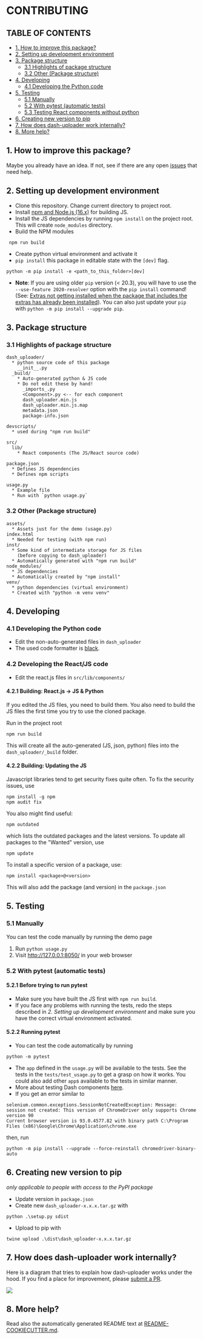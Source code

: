 # CONTRIBUTING

## TABLE OF CONTENTS
- [1. How to improve this package?](#1-how-to-improve-this-package)
- [2. Setting up development environment](#2-setting-up-development-environment)
- [3. Package structure](#3-package-structure)
  - [3.1 Highlights of package structure](#31-highlights-of-package-structure)
  - [3.2 Other (Package structure)](#32-other-package-structure)
- [4. Developing](#4-developing)
  - [4.1 Developing the Python code](#41-developing-the-python-code)
- [5. Testing](#5-testing)
  - [5.1 Manually](#51-manually)
  - [5.2 With pytest (automatic tests)](#52-with-pytest-automatic-tests)
  - [5.3  Testing React components without python](#53--testing-react-components-without-python)
- [6. Creating new version to pip](#6-creating-new-version-to-pip)
- [7.  How does dash-uploader work internally?](#7--how-does-dash-uploader-work-internally)
- [8.  More help?](#8--more-help)
## 1. How to improve this package?

Maybe you already have an idea. If not, see if there are any open [issues](https://github.com/np-8/dash-uploader/issues) that need help. 
## 2. Setting up development environment
- Clone this repository. Change current directory to project root.
- Install [npm and Node.js (16.x)](https://nodejs.org) for building JS.
- Install the JS dependencies by running `npm install` on the project root. This will create `node_modules` directory.
- Build the NPM modules
```
 npm run build
```
- Create python virtual environment and activate it
- `pip install` this package in editable state with the `[dev]` flag.
```
python -m pip install -e <path_to_this_folder>[dev]
```
- **Note**: If you are using older `pip` version (< 20.3), you will have to use the `--use-feature 2020-resolver` option with the `pip install` command! (See: [Extras not getting installed when the package that includes the extras has already been installed](https://github.com/pypa/pip/issues/4957)). You can also just update your `pip` with `python -m pip install --upgrade pip`.  

## 3. Package structure

### 3.1 Highlights of package structure
```
dash_uploader/
  * python source code of this package
    __init__.py
  _build/
    * Auto-generated python & JS code
    * Do not edit these by hand!
      _imports_.py
      <Component>.py <-- for each component
      dash_uploader.min.js
      dash_uploader.min.js.map
      metadata.json
      package-info.json
    
devscripts/
  * used during "npm run build"
  
src/
  lib/
    * React components (The JS/React source code)

package.json
  * Defines JS dependencies
  * Defines npm scripts

usage.py
  * Example file
  * Run with `python usage.py`
```
### 3.2 Other (Package structure)
```
assets/
  * Assets just for the demo (usage.py)
index.html
  * Needed for testing (with npm run)
inst/
  * Some kind of intermediate storage for JS files 
    (before copying to dash_uploader)
  * Automatically generated with "npm run build"
node_modules/
  * JS dependencies
  * Automatically created by "npm install"
venv/
  * python dependencies (virtual environment)
  * Created with "python -m venv venv"
```
## 4. Developing

### 4.1 Developing the Python code

- Edit the non-auto-generated files in `dash_uploader` 
- The used code formatter is [black](https://github.com/psf/black).
### 4.2 Developing the React/JS code
- Edit the react.js files in `src/lib/components/`<br>


#### 4.2.1  Building: React.js -> JS & Python
If you edited the JS files, you need to build them. You also need to build the JS files the first time you try to use the cloned package. 

Run in the project root
```
npm run build
```
This will create all the auto-generated (JS, json, python) files into the `dash_uploader/_build` folder.
#### 4.2.2 Building: Updating the JS

Javascript libraries tend to get security fixes quite often. To fix the security issues, use 

```
npm install -g npm
npm audit fix
```

You also might find useful:

```
npm outdated
```

which lists the outdated packages and the latest versions. To update all packages to the "Wanted" version, use

```
npm update
```

To install a specific version of a package, use:

```
npm install <package>@<version>
```

This will also add the package (and version) in the `package.json`
## 5. Testing

### 5.1 Manually

You can test the code manually by running the demo page
1. Run `python usage.py`
2. Visit http://127.0.0.1:8050/ in your web browser

### 5.2 With pytest (automatic tests)

#### 5.2.1 Before trying to run pytest


- Make sure you have built the JS first with `npm run build`. 
- If you face any problems with running the tests, redo the steps described in *2. Setting up development environment* and make sure you have the correct virtual environment activated. 

#### 5.2.2 Running pytest
- You can test the code automatically by running 

```
python -m pytest
```

- The `app`  defined in the `usage.py` will be available to the tests. See the tests in the `tests/test_usage.py` to get a grasp on how it works. You could also add other `app`s available to the tests in similar manner.
- More about testing Dash components [here](https://dash.plotly.com/testing).
- If you get an error similar to 
```
selenium.common.exceptions.SessionNotCreatedException: Message: session not created: This version of ChromeDriver only supports Chrome version 90
Current browser version is 93.0.4577.82 with binary path C:\Program Files (x86)\Google\Chrome\Application\chrome.exe
```
then, run

```
python -m pip install --upgrade --force-reinstall chromedriver-binary-auto
```


## 6. Creating new version to pip

*only applicable to people with access to the PyPI package*
- Update version in `package.json`
- Create new `dash_uploader-x.x.x.tar.gz` with 
```
python .\setup.py sdist
```
- Upload to pip with
```
twine upload .\dist\dash_uploader-x.x.x.tar.gz
```
## 7.  How does dash-uploader work internally?

Here is a diagram that tries to explain how dash-uploader works under the hood. If you find a place for improvement, please [submit a PR](https://github.com/np-8/dash-uploader/issues).


[![](how-dash-uploader-works.svg)](https://raw.githubusercontent.com/np-8/dash-uploader/master/docs/how-dash-uploader-works.svg)

## 8.  More help?
Read also the automatically generated README text at [README-COOKIECUTTER.md](README-COOKIECUTTER.md).